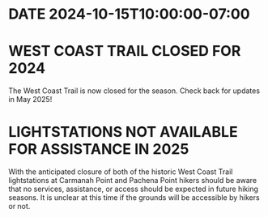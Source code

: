 # DATE 2024-10-15T10:00:00-07:00

# WEST COAST TRAIL CLOSED FOR 2024
The West Coast Trail is now closed for the season. Check back for updates in May 2025!

#  LIGHTSTATIONS NOT AVAILABLE FOR ASSISTANCE IN 2025
With the anticipated closure of both of the historic West Coast Trail lightstations at Carmanah Point and Pachena Point hikers should be aware that no services, assistance, or access should be expected in future hiking seasons. It is unclear at this time if the grounds will be accessible by hikers or not.
